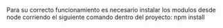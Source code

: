 Para su correcto funcionamiento es necesario instalar los modulos desde node corriendo el siguiente comando dentro del proyecto: npm install
